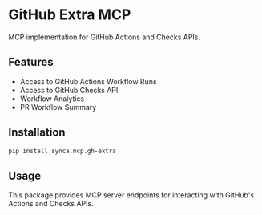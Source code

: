# GitHub Extra MCP

MCP implementation for GitHub Actions and Checks APIs.

## Features

- Access to GitHub Actions Workflow Runs
- Access to GitHub Checks API
- Workflow Analytics
- PR Workflow Summary

## Installation

```bash
pip install synca.mcp.gh-extra
```

## Usage

This package provides MCP server endpoints for interacting with GitHub's Actions and Checks APIs.
